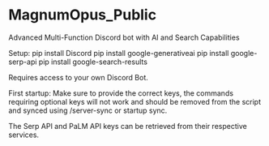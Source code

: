 # MagnumOpus_Public
Advanced Multi-Function Discord bot with AI and Search Capabilities

Setup:
pip install Discord
pip install google-generativeai
pip install google-serp-api
pip install google-search-results

Requires access to your own Discord Bot. 

First startup: Make sure to provide the correct keys, the commands requiring optional keys will not work and should be removed from the script and synced using /server-sync or startup sync.

The Serp API and PaLM API keys can be retrieved from their respective services.




